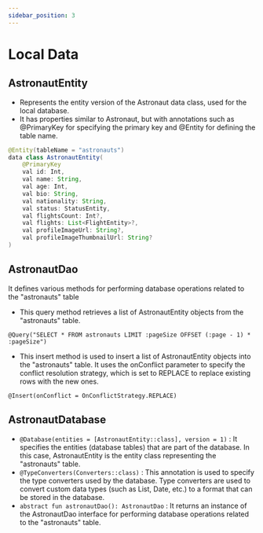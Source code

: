 ```yaml
---
sidebar_position: 3
---
```


# Local Data

## AstronautEntity
- Represents the entity version of the Astronaut data class, used for the local database.
- It has properties similar to Astronaut, but with annotations such as @PrimaryKey for specifying the primary key and @Entity for defining the table name.
```java
@Entity(tableName = "astronauts")
data class AstronautEntity(
    @PrimaryKey
    val id: Int,
    val name: String,
    val age: Int,
    val bio: String,
    val nationality: String,
    val status: StatusEntity,
    val flightsCount: Int?,
    val flights: List<FlightEntity>?,
    val profileImageUrl: String?,
    val profileImageThumbnailUrl: String?
)
``` 

## AstronautDao
It defines various methods for performing database operations related to the "astronauts" table
- This query method retrieves a list of AstronautEntity objects from the "astronauts" table.
```sqlite3
@Query("SELECT * FROM astronauts LIMIT :pageSize OFFSET (:page - 1) * :pageSize")
``` 

- This insert method is used to insert a list of AstronautEntity objects into the "astronauts" table. It uses the onConflict parameter to specify the conflict resolution strategy, which is set to REPLACE to replace existing rows with the new ones.
```sqlite3
@Insert(onConflict = OnConflictStrategy.REPLACE)
``` 

## AstronautDatabase
- `@Database(entities = [AstronautEntity::class], version = 1)` : It specifies the entities (database tables) that are part of the database. In this case, AstronautEntity is the entity class representing the "astronauts" table.
- `@TypeConverters(Converters::class)` : This annotation is used to specify the type converters used by the database. Type converters are used to convert custom data types (such as List, Date, etc.) to a format that can be stored in the database.
- `abstract fun astronautDao(): AstronautDao` : It returns an instance of the AstronautDao interface for performing database operations related to the "astronauts" table.